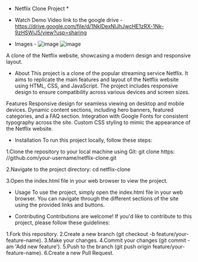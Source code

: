  * Netflix Clone Project *

* Watch Demo Video
link to the google drive -
   https://drive.google.com/file/d/1NkIDexNlJhJwcHE1zRX-1Nk-9zHSWiJ5/view?usp=sharing
* Images -
![image](https://github.com/RonitGajbhiye358/Netflix_Clone/assets/154435117/2eb54a83-79f7-4735-b68a-1e04421f3998)
![image](https://github.com/RonitGajbhiye358/Netflix_Clone/assets/154435117/4a253352-5df0-4f72-abe8-311e61922cbf)



A clone of the Netflix website, showcasing a modern design and responsive layout.

* About
This project is a clone of the popular streaming service Netflix. It aims to replicate the main features and layout of the Netflix website using HTML, CSS, and JavaScript. The project includes responsive design to ensure compatibility across various devices and screen sizes.

Features
Responsive design for seamless viewing on desktop and mobile devices.
Dynamic content sections, including hero banners, featured categories, and a FAQ section.
Integration with Google Fonts for consistent typography across the site.
Custom CSS styling to mimic the appearance of the Netflix website.

* Installation
To run this project locally, follow these steps:

1.Clone the repository to your local machine using Git: git clone https:
    //github.com/your-username/netflix-clone.git

2.Navigate to the project directory:
    cd netflix-clone
    
3.Open the index.html file in your web browser to view the project.

* Usage
To use the project, simply open the index.html file in your web browser. You can navigate through the different sections of the site using the provided links and buttons.

* Contributing
Contributions are welcome! If you'd like to contribute to this project, please follow these guidelines:

1.Fork this repository.
2.Create a new branch (git checkout -b feature/your-feature-name).
3.Make your changes.
4.Commit your changes (git commit -am 'Add new feature').
5.Push to the branch (git push origin feature/your-feature-name).
6.Create a new Pull Request.
